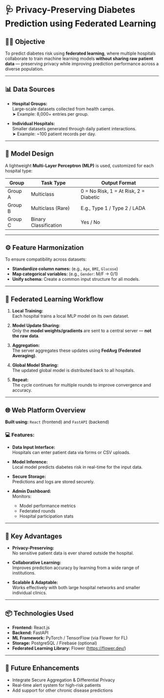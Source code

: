 # 🩺 Privacy-Preserving Diabetes Prediction using Federated Learning

## 👩‍⚕️ Objective
To predict diabetes risk using **federated learning**, where multiple hospitals collaborate to train machine learning models **without sharing raw patient data** — preserving privacy while improving prediction performance across a diverse population.

---

## 📊 Data Sources

- **Hospital Groups:**  
  Large-scale datasets collected from health camps.  
  ➤ Example: 8,000+ entries per group.

- **Individual Hospitals:**  
  Smaller datasets generated through daily patient interactions.  
  ➤ Example: ~100 patient records per day.

---

## 🧠 Model Design

A lightweight **Multi-Layer Perceptron (MLP)** is used, customized for each hospital type:

| Group      | Task Type          | Output Format                        |
|------------|--------------------|--------------------------------------|
| Group A    | Multiclass         | 0 = No Risk, 1 = At Risk, 2 = Diabetic |
| Group B    | Multiclass (Rare)  | E.g., Type 1 / Type 2 / LADA         |
| Group C    | Binary Classification | Yes / No                         |

---

## ⚙️ Feature Harmonization

To ensure compatibility across datasets:
- **Standardize column names:** (e.g., `Age`, `BMI`, `Glucose`)
- **Map categorical variables:** (e.g., `Gender`: M/F → 0/1)
- **Unify schema:** Create a common input structure for all models.

---

## 🔄 Federated Learning Workflow

1. **Local Training:**  
   Each hospital trains a local MLP model on its own dataset.

2. **Model Update Sharing:**  
   Only the **model weights/gradients** are sent to a central server — **not the raw data**.

3. **Aggregation:**  
   The server aggregates these updates using **FedAvg (Federated Averaging)**.

4. **Global Model Sharing:**  
   The updated global model is distributed back to all hospitals.

5. **Repeat:**  
   The cycle continues for multiple rounds to improve convergence and accuracy.

---

## 🌐 Web Platform Overview

**Built using:** `React` (frontend) and `FastAPI` (backend)

### 💻 Features:
- **Data Input Interface:**  
  Hospitals can enter patient data via forms or CSV uploads.

- **Model Inference:**  
  Local model predicts diabetes risk in real-time for the input data.

- **Secure Storage:**  
  Predictions and logs are stored securely.

- **Admin Dashboard:**  
  Monitors:
  - Model performance metrics
  - Federated rounds
  - Hospital participation stats

---

## 🔐 Key Advantages

- **Privacy-Preserving:**  
  No sensitive patient data is ever shared outside the hospital.

- **Collaborative Learning:**  
  Improves prediction accuracy by learning from a wide range of institutions.

- **Scalable & Adaptable:**  
  Works effectively with both large hospital networks and smaller individual clinics.

---

## 📦 Technologies Used

- **Frontend:** React.js  
- **Backend:** FastAPI  
- **ML Framework:** PyTorch / TensorFlow (via Flower for FL)  
- **Storage:** PostgreSQL / Firebase (optional)  
- **Federated Learning Library:** Flower (https://flower.dev/)

---

## 🚀 Future Enhancements

- Integrate Secure Aggregation & Differential Privacy
- Real-time alert system for high-risk patients
- Add support for other chronic disease predictions
